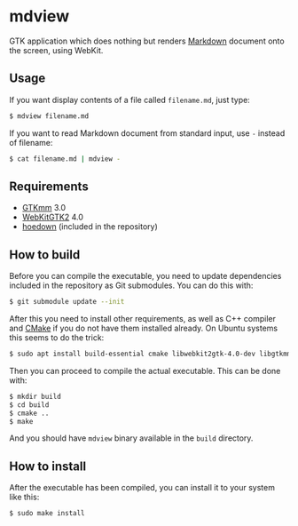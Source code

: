 # mdview

GTK application which does nothing but renders [Markdown] document onto the
screen, using WebKit.

## Usage

If you want display contents of a file called `filename.md`, just type:

```bash
$ mdview filename.md
```

If you want to read Markdown document from standard input, use `-` instead of
filename:

```bash
$ cat filename.md | mdview -
```

## Requirements

- [GTKmm] 3.0
- [WebKitGTK2] 4.0
- [hoedown] (included in the repository)

## How to build

Before you can compile the executable, you need to update dependencies included
in the repository as Git submodules. You can do this with:

```bash
$ git submodule update --init
```

After this you need to install other requirements, as well as C++ compiler and
[CMake] if you do not have them installed already. On Ubuntu systems this seems
to do the trick:

```bash
$ sudo apt install build-essential cmake libwebkit2gtk-4.0-dev libgtkmm-3.0-dev
```

Then you can proceed to compile the actual executable. This can be done with:

```bash
$ mkdir build
$ cd build
$ cmake ..
$ make
```

And you should have `mdview` binary available in the `build` directory.

## How to install

After the executable has been compiled, you can install it to your system like
this:

```bash
$ sudo make install
```

[Markdown]: https://en.wikipedia.org/wiki/Markdown
[GTKmm]: https://gtkmm.org
[WebKitGTK2]: https://webkitgtk.org
[hoedown]: https://github.com/hoedown/hoedown
[CMake]: https://cmake.org
